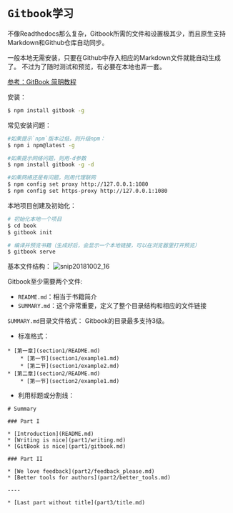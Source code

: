 # `Gitbook学习`

不像Readthedocs那么复杂，Gitbook所需的文件和设置极其少，而且原生支持Markdown和Github仓库自动同步。

一般本地无需安装，只要在Github中存入相应的Markdown文件就能自动生成了。
不过为了随时测试和预览，有必要在本地也弄一套。

[参考：GitBook 简明教程](http://www.chengweiyang.cn/gitbook/index.html)

安装：
```sh
$ npm install gitbook -g
```

常见安装问题：
```sh
#如果提示`npm`版本过低，则升级npm：
$ npm i npm@latest -g

#如果提示网络问题，则用-d参数
$ npm install gitbook -g -d

#如果网络还是有问题，则用代理联网
$ npm config set proxy http://127.0.0.1:1080
$ npm config set https-proxy http://127.0.0.1:1080

```

本地项目创建及初始化：
```sh
# 初始化本地一个项目
$ cd book
$ gitbook init

# 编译并预览书籍（生成好后，会显示一个本地链接，可以在浏览器里打开预览）
$ gitbook serve
```

基本文件结构：
![snip20181002_16](https://user-images.githubusercontent.com/14041622/46356195-d2450c00-c694-11e8-9269-3fffee0f276c.png)

Gitbook至少需要两个文件:
- `README.md`：相当于书籍简介
- `SUMMARY.md`：这个非常重要，定义了整个目录结构和相应的文件链接


`SUMMARY.md`目录文件格式：
Gitbook的目录最多支持3级。
- 标准格式：
```
* [第一章](section1/README.md)
    * [第一节](section1/example1.md)
    * [第二节](section1/example2.md)
* [第二章](section2/README.md)
    * [第一节](section2/example1.md)
```
- 利用标题或分割线：
```
# Summary

### Part I

* [Introduction](README.md)
* [Writing is nice](part1/writing.md)
* [GitBook is nice](part1/gitbook.md)

### Part II

* [We love feedback](part2/feedback_please.md)
* [Better tools for authors](part2/better_tools.md)

----

* [Last part without title](part3/title.md)
```